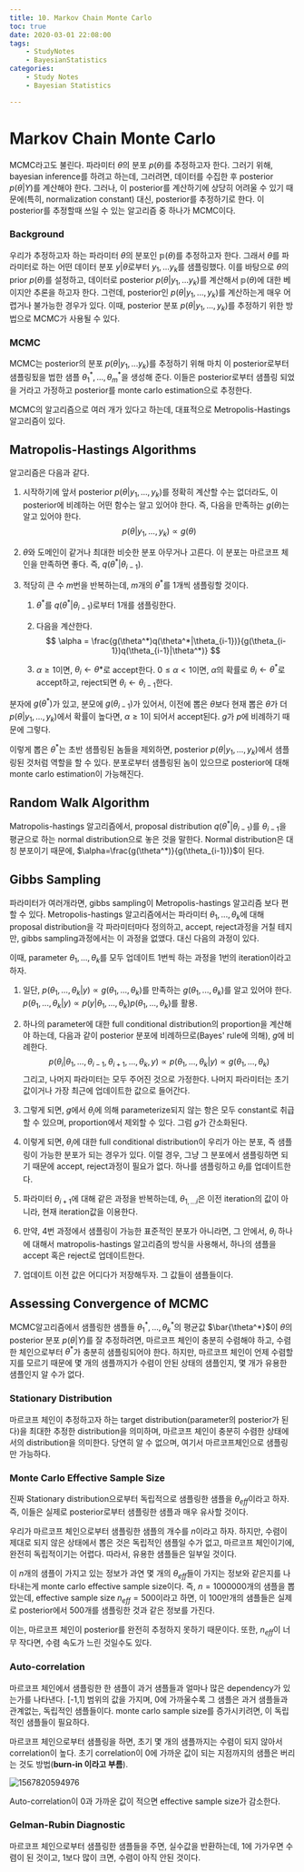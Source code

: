 ```yaml
---
title: 10. Markov Chain Monte Carlo
toc: true
date: 2020-03-01 22:08:00
tags:
	- StudyNotes
	- BayesianStatistics
categories:
	- Study Notes
	- Bayesian Statistics

---
```




# Markov Chain Monte Carlo



MCMC라고도 불린다. 파라미터 $\theta$의 분포 $p(\theta)$를 추정하고자 한다. 그러기 위해, bayesian inference를 하려고 하는데, 그러려면, 데이터를 수집한 후 posterior $p(\theta|Y)$를 계산해야 한다. 그러나, 이 posterior를 계산하기에 상당히 어려울 수 있기 때문에(특히, normalization constant) 대신, posterior를 추정하기로 한다. 이 posterior를 추정할때 쓰일 수 있는 알고리즘 중 하나가 MCMC이다.



### Background

우리가 추정하고자 하는 파라미터 $\theta$의 분포인 $\mathbb{p}(\theta)$를 추정하고자 한다. 그래서 $\theta$를 파라미터로 하는 어떤 데이터 분포 $y|\theta$로부터 $y_1,...y_k$를 샘플링했다. 이를 바탕으로 $\theta$의 prior $p(\theta)$를 설정하고, 데이터로 posterior $p(\theta|y_1,...y_k)$를 계산해서 $\mathbb{p}(\theta)$에 대한 베이지안 추론을 하고자 한다. 그런데, posterior인 $p(\theta|y_1,...,y_k)$를 계산하는게 매우 어렵거나 불가능한 경우가 있다. 이때, posterior 분포 $p(\theta|y_1,...,y_k)$를 추정하기 위한 방법으로 MCMC가 사용될 수 있다.



### MCMC

MCMC는 posterior의 분포 $p(\theta|y_1,...y_k)$를 추정하기 위해 마치 이 posterior로부터 샘플링됬을 법한 샘플 $\theta^*_1,...,\theta^*_m$을 생성해 준다. 이들은 posterior로부터 샘플링 되었을 거라고 가정하고 posterior를 monte carlo estimation으로 추정한다.

MCMC의 알고리즘으로 여러 개가 있다고 하는데, 대표적으로 Metropolis-Hastings 알고리즘이 있다.



## Matropolis-Hastings Algorithms

알고리즘은 다음과 같다.



1. 시작하기에 앞서 posterior $p(\theta|y_1,...,y_k)$를 정확히 계산할 수는 없더라도, 이 posterior에 비례하는 어떤 함수는 알고 있어야 한다. 즉, 다음을 만족하는 $g(\theta)$는 알고 있어야 한다.
   $$
   p(\theta|y_1,...,y_k) \propto g(\theta)
   $$

2. $\theta$와 도메인이 같거나 최대한 비슷한 분포 아무거나 고른다. 이 분포는 마르코프 체인을 만족하면 좋다. 즉, $q(\theta^*|\theta_{i-1})$.

3. 적당히 큰 수 $m$번을 반복하는데, $m$개의 $\theta^*$를 1개씩 샘플링할 것이다.

   1. $\theta^*$를 $q(\theta^*|\theta_{i-1})$로부터 1개를 샘플링한다.

   2. 다음을 계산한다.
      $$
      \alpha = \frac{g(\theta^*)q(\theta^*|\theta_{i-1})}{g(\theta_{i-1})q(\theta_{i-1}|\theta^*)}
      $$

   3. $\alpha \geq 1$이면, $\theta_i \leftarrow \theta*$로 accept한다. $0 \leq \alpha < 1$이면, $\alpha$의 확률로 $\theta_i \leftarrow \theta^*$로 accept하고, reject되면 $\theta_i \leftarrow \theta_{i-1}$한다.



분자에 $g(\theta^*)$가 있고, 분모에 $g(\theta_{i-1})$가 있어서, 이전에 뽑은 $\theta$보다 현재 뽑은 $\theta$가 더 $p(\theta|y_1,...,y_k)$에서 확률이 높다면, $\alpha \geq 1$이 되어서 accept된다. $g$가 $p$에 비례하기 때문에 그렇다.



이렇게 뽑은 $\theta^*$는 초반 샘플링된 놈들을 제외하면, posterior $p(\theta|y_1,...,y_k)$에서 샘플링된 것처럼 역할을 할 수 있다. 분포로부터 샘플링된 놈이 있으므로 posterior에 대해 monte carlo estimation이 가능해진다.



## Random Walk Algorithm

Matropolis-hastings 알고리즘에서, proposal distribution $q(\theta^*|\theta_{i-1})$를 $\theta_{i-1}$을 평균으로 하는 normal distribution으로 놓은 것을 말한다. Normal distribution은 대칭 분포이기 때문에, $\alpha=\frac{g(\theta^*)}{g(\theta_{i-1})}$이 된다.



## Gibbs Sampling

파라미터가 여러개라면, gibbs sampling이 Metropolis-hastings 알고리즘 보다 편할 수 있다. Metropolis-hastings 알고리즘에서는 파라미터 $\theta_1, ..., \theta_k$에 대해 proposal distribution을 각 파라미터마다 정의하고, accept, reject과정을 거칠 테지만, gibbs sampling과정에서는 이 과정을 없앴다. 대신 다음의 과정이 있다.

이때, parameter $\theta_1,...,\theta_k$를 모두 업데이트 1번씩 하는 과정을 1번의 iteration이라고 하자.

1. 일단, $p(\theta_1,...,\theta_k|y) \propto g(\theta_1,...,\theta_k)$를 만족하는 $g(\theta_1, ..., \theta_k)$를 알고 있어야 한다. $p(\theta_1,...,\theta_k|y) \propto p(y|\theta_1,...,\theta_k)p(\theta_1,...,\theta_k)$를 활용.

2. 하나의 parameter에 대한 full conditional distribution의 proportion을 계산해야 하는데, 다음과 같이 posterior 분포에 비례하므로(Bayes' rule에 의해), $g$에 비례한다.
   $$
   p(\theta_i|\theta_1,...,\theta_{i-1},\theta_{i+1},...,\theta_k,y) \propto p(\theta_1,...,\theta_k|y) \propto g(\theta_1,...,\theta_k)
   $$
   그리고, 나머지 파라미터는 모두 주어진 것으로 가정한다. 나머지 파라미터는 초기값이거나 가장 최근에 업데이트한 값으로 들어간다.

3. 그렇게 되면, $g$에서 $\theta_i$에 의해 parameterize되지 않는 항은 모두 constant로 취급할 수 있으며, proportion에서 제외할 수 있다. 그럼 $g$가 간소화된다.

4. 이렇게 되면, $\theta_i$에 대한 full conditional distribution이 우리가 아는 분포, 즉 샘플링이 가능한 분포가 되는 경우가 있다. 이럴 경우, 그냥 그 분포에서 샘플링하면 되기 때문에 accept, reject과정이 필요가 없다. 하나를 샘플링하고 $\theta_i$를 업데이트한다.

5. 파라미터 $\theta_{i+1}$에 대해 같은 과정을 반복하는데, $\theta_{1,...i}$은 이전 iteration의 값이 아니라, 현재 iteration값을 이용한다.

6. 만약, 4번 과정에서 샘플링이 가능한 표준적인 분포가 아니라면, 그 안에서, $\theta_i$ 하나에 대해서 matropolis-hastings 알고리즘의 방식을 사용해서, 하나의 샘플을 accept 혹은 reject로 업데이트한다.

7. 업데이트 이전 값은 어디다가 저장해두자. 그 값들이 샘플들이다.



## Assessing Convergence of MCMC

MCMC알고리즘에서 샘플링한 샘플들 $\theta^*_1, ..., \theta^*_k$의 평균값 $\bar{\theta^*}$이 $\theta$의 posterior 분포 $p(\theta|Y)$를 잘 추정하려면, 마르코프 체인이 충분히 수렴해야 하고, 수렴한 체인으로부터 $\theta^*$가 충분히 샘플링되어야 한다. 하지만, 마르코프 체인이 언제 수렴할지를 모르기 때문에 몇 개의 샘플까지가 수렴이 안된 상태의 샘플인지, 몇 개가 유용한 샘플인지 알 수가 없다.



### Stationary Distribution

마르코프 체인이 추정하고자 하는 target distribution(parameter의 posterior가 된다)을 최대한 추정한 distribution을 의미하며, 마르코프 체인이 충분히 수렴한 상태에서의 distribution을 의미한다. 당연히 알 수 없으며, 여기서 마르코프체인으로 샘플링만 가능하다.



### Monte Carlo Effective Sample Size

진짜 Stationary distribution으로부터 독립적으로 샘플링한 샘플을 $\theta_{eff}$이라고 하자. 즉, 이들은 실제로 posterior로부터 샘플링한 샘플과 매우 유사할 것이다.

우리가 마르코프 체인으로부터 샘플링한 샘플의 개수를 $n$이라고 하자. 하지만, 수렴이 제대로 되지 않은 상태에서 뽑은 것은 독립적인 샘플일 수가 없고, 마르코프 체인이기에, 완전히 독립적이기는 어렵다. 따라서, 유용한 샘플들은 일부일 것이다.

이 $n$개의 샘플이 가지고 있는 정보가 과연 몇 개의 $\theta_{eff}$들이 가지는 정보와 같은지를 나타내는게 monte carlo effective sample size이다. 즉, $n=1000000$개의 샘플을 뽑았는데, effective sample size $n_{eff}=500$이라고 하면, 이 100만개의 샘플들은 실제로 posterior에서 500개를 샘플링한 것과 같은 정보를 가진다.

이는, 마르코프 체인이 posterior를 완전히 추정하지 못하기 때문이다. 또한, $n_{eff}$이 너무 작다면, 수렴 속도가 느린 것일수도 있다.



### Auto-correlation

마르코프 체인에서 샘플링한 한 샘플이 과거 샘플들과 얼마나 많은 dependency가 있는가를 나타낸다. [-1,1] 범위의 값을 가지며, 0에 가까울수록 그 샘플은 과거 샘플들과 관계없는, 독립적인 샘플들이다. monte carlo sample size를 증가시키려면, 이 독립적인 샘플들이 필요하다.

마르코프 체인으로부터 샘플링을 하면, 초기 몇 개의 샘플까지는 수렴이 되지 않아서 correlation이 높다. 초기 correlation이 0에 가까운 값이 되는 지점까지의 샘플은 버리는 것도 방법(**burn-in 이라고 부름**).

![1567820594976](https://raw.githubusercontent.com/wayexists02/my-study-note/image/typora/image/1567820594976.png)

Auto-correlation이 0과 가까운 값이 적으면 effective sample size가 감소한다.



### Gelman-Rubin Diagnostic

마르코프 체인으로부터 샘플링한 샘플들을 주면, 실수값을 반환하는데, 1에 가가우면 수렴이 된 것이고, 1보다 많이 크면, 수렴이 아직 안된 것이다.

